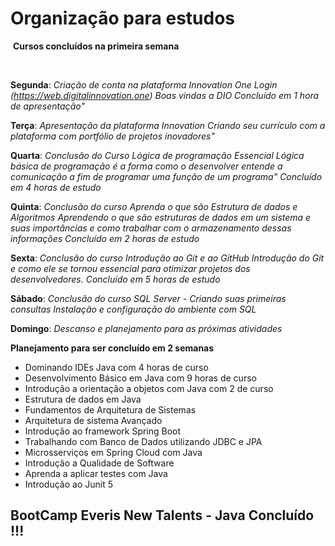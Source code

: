 # Organização para estudos

​                                         **Cursos concluídos na primeira semana**

​						

**Segunda**: _Criação de conta na plataforma Innovation One Login (https://web.digitalinnovation.one)
	Boas vindas a DIO
	Concluído em 1 hora de apresentação"_

**Terça**: _Apresentação da plataforma Innovation
	Criando seu currículo com a plataforma com portfólio de projetos inovadores"_

**Quarta**: _Conclusão do Curso Lógica de programação Essencial
	Lógica básica de programação é a forma como o desenvolver entende a comunicação a fim de 
	programar uma função de um programa"_
	_Concluído em 4 horas de estudo_

**Quinta**: _Conclusão do curso Aprenda o que são Estrutura de dados e Algoritmos
	Aprendendo o que são estruturas de dados em um sistema e suas importâncias e como trabalhar com o armazenamento dessas informações
	Concluído em 2 horas de estudo_

**Sexta**: _Conclusão do curso Introdução ao Git e ao GitHub 
	Introdução do Git e como ele se tornou essencial para otimizar projetos dos desenvolvedores.
	Concluído em 5 horas de estudo_

**Sábado**: _Conclusão do curso SQL Server - Criando suas primeiras consultas
	Instalação e configuração do ambiente com SQL_

**Domingo**: _Descanso e planejamento para as próximas atividades_





 **Planejamento para ser concluído em 2 semanas**



* Dominando IDEs Java com 4 horas de curso
* Desenvolvimento Básico em Java com 9 horas de curso
* Introdução a orientação a objetos com Java com 2 de curso
* Estrutura de dados em Java
* Fundamentos de Arquitetura de Sistemas 
* Arquitetura de sistema Avançado
* Introdução ao framework Spring Boot
* Trabalhando com Banco de Dados utilizando JDBC e JPA
* Microsserviços em Spring Cloud com Java 
* Introdução a Qualidade de Software
* Aprenda a aplicar testes com Java 
* Introdução ao Junit 5



## BootCamp Everis New Talents - Java Concluído !!!



